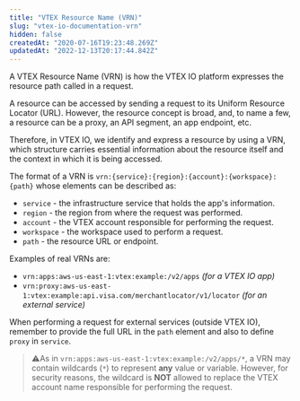 ```yaml
---
title: "VTEX Resource Name (VRN)"
slug: "vtex-io-documentation-vrn"
hidden: false
createdAt: "2020-07-16T19:23:48.269Z"
updatedAt: "2022-12-13T20:17:44.842Z"
---
```

A VTEX Resource Name (VRN) is how the VTEX IO platform expresses the resource path called in a request.

A resource can be accessed by sending a request to its Uniform Resource Locator (URL). However, the resource concept is broad, and, to name a few, a resource can be a proxy, an API segment, an app endpoint, etc.

Therefore, in VTEX IO, we identify and express a resource by using a VRN, which structure carries essential information about the resource itself and the context in which it is being accessed.

The format of a VRN is `vrn:{service}:{region}:{account}:{workspace}:{path}` whose elements can be described as:

- `service` - the infrastructure service that holds the app's information.
- `region` - the region from where the request was performed.
- `account` - the VTEX account responsible for performing the request.
- `workspace` - the workspace used to perform a request.
- `path` - the resource URL or endpoint.

Examples of real VRNs are:

- `vrn:apps:aws-us-east-1:vtex:example:/v2/apps` *(for a VTEX IO app)*
- `vrn:proxy:aws-us-east-1:vtex:example:api.visa.com/merchantlocator/v1/locator` *(for an external service)*

When performing a request for external services (outside VTEX IO), remember to provide the full URL in the `path` element and also to define `proxy` in `service`.

>⚠️As in `vrn:apps:aws-us-east-1:vtex:example:/v2/apps/*`, a VRN may contain wildcards (`*`) to represent **any** value or variable. However, for security reasons, the wildcard is **NOT** allowed to replace the VTEX account name responsible for performing the request.
